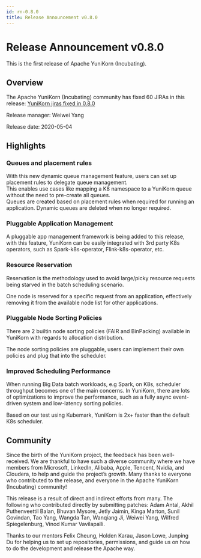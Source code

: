 ```yaml
---
id: rn-0.8.0
title: Release Announcement v0.8.0
---
```


<!--
Licensed to the Apache Software Foundation (ASF) under one
or more contributor license agreements.  See the NOTICE file
distributed with this work for additional information
regarding copyright ownership.  The ASF licenses this file
to you under the Apache License, Version 2.0 (the
"License"); you may not use this file except in compliance
with the License.  You may obtain a copy of the License at

  http://www.apache.org/licenses/LICENSE-2.0

Unless required by applicable law or agreed to in writing,
software distributed under the License is distributed on an
"AS IS" BASIS, WITHOUT WARRANTIES OR CONDITIONS OF ANY
KIND, either express or implied.  See the License for the
specific language governing permissions and limitations
under the License.
-->
# Release Announcement v0.8.0
This is the first release of Apache YuniKorn (Incubating).

## Overview
The Apache YuniKorn (Incubating) community has fixed 60 JIRAs in this release: [YuniKorn jiras fixed in 0.8.0](https://issues.apache.org/jira/issues/?filter=12348926)

Release manager: Weiwei Yang

Release date: 2020-05-04

## Highlights
### Queues and placement rules
With this new dynamic queue management feature, users can set up placement rules to delegate queue management.  
This enables use cases like mapping a K8 namespace to a YuniKorn queue without the need to pre-create all queues.  
Queues are created based on placement rules when required for running an application. Dynamic queues are deleted when no longer required.  

### Pluggable Application Management
A pluggable app management framework is being added to this release, with this feature, YuniKorn can be easily integrated with 3rd party K8s operators, such as Spark-k8s-operator, Flink-k8s-operator, etc.

### Resource Reservation
Reservation is the methodology used to avoid large/picky resource requests being starved in the batch scheduling scenario.

One node is reserved for a specific request from an application, effectively removing it from the available node list for other applications.

### Pluggable Node Sorting Policies
There are 2 builtin node sorting policies (FAIR and BinPacking) available in YuniKorn with regards to allocation distribution.

The node sorting policies are pluggable, users can implement their own policies and plug that into the scheduler.

### Improved Scheduling Performance
When running Big Data batch workloads, e.g Spark, on K8s, scheduler throughput becomes one of the main concerns.
In YuniKorn, there are lots of optimizations to improve the performance, such as a fully async event-driven system and low-latency sorting policies.

Based on our test using Kubemark, YuniKorn is 2x+ faster than the default K8s scheduler.

## Community
Since the birth of the YuniKorn project, the feedback has been well-received. We are thankful to have such a diverse community where we have members from Microsoft, LinkedIn, Alibaba, Apple, Tencent, Nvidia, and Cloudera, to help and guide the project’s growth.
Many thanks to everyone who contributed to the release, and everyone in the Apache YuniKorn (Incubating) community!

This release is a result of direct and indirect efforts from many. The following  who contributed directly by submitting patches: Adam Antal, Akhil Puthenveettil Balan, Bhuvan Mysore, Jetly Jaimin, Kinga Marton, Sunil Govindan, Tao Yang, Wangda Tan, Wanqiang Ji, Weiwei Yang, Wilfred Spiegelenburg, Vinod Kumar Vavilapalli.

Thanks to our mentors Felix Cheung, Holden Karau, Jason Lowe, Junping Du for helping us to set up repositories, permissions, and guide us on how to do the development and release the Apache way.
